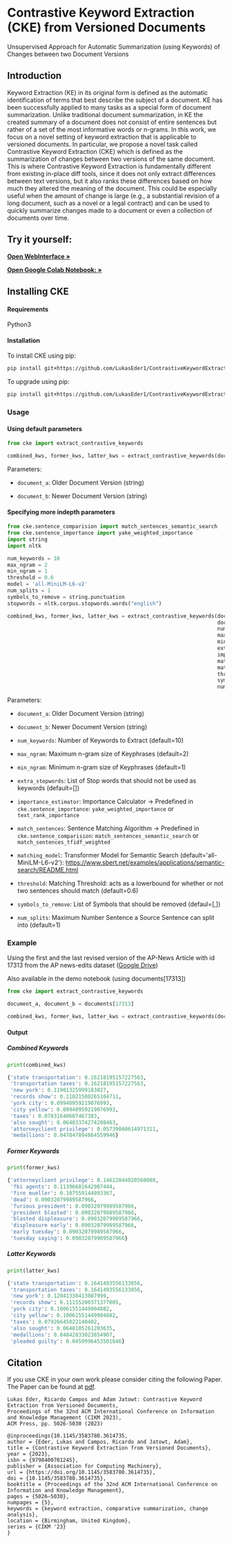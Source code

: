 # Contrastive Keyword Extraction (CKE) from Versioned Documents

Unsupervised Approach for Automatic Summarization (using Keywords) of Changes between two Document Versions 

## Introduction

Keyword Extraction (KE) in its original form is defined as the automatic identification of terms that best describe the subject of a
document. KE has been successfully applied to many tasks as a
special form of document summarization. Unlike traditional
document summarization, in KE the created summary of a document does not consist of entire sentences but rather of a set of the
most informative words or n-grams. In this work, we focus on a
novel setting of keyword extraction that is applicable to versioned
documents. In particular, we propose a novel task called Contrastive
Keyword Extraction (CKE) which is defined as the summarization of
changes between two versions of the same document. This is where
Contrastive Keyword Extraction is fundamentally different from existing in-place diff tools, since it does not only extract differences
between text versions, but it also ranks these differences based on
how much they altered the meaning of the document. This could
be especially useful when the amount of change is large (e.g., a
substantial revision of a long document, such as a novel or a legal
contract) and can be used to quickly summarize changes made to a
document or even a collection of documents over time.

## Try it yourself:
<a href="https://contrastive-keyword-extraction.streamlit.app"><strong>Open WebInterface »</strong></a>

<a href="https://colab.research.google.com/github/LukasEder1/ContrastiveKeywordExtraction/blob/main/demo/CKE-demo.ipynb"><strong>Open Google Colab Notebook: »</strong></a>



## Installing CKE

#### Requirements

Python3

#### Installation

To install CKE using pip:

``` bash
pip install git+https://github.com/LukasEder1/ContrastiveKeywordExtraction
```

To upgrade using pip:

``` bash
pip install git+https://github.com/LukasEder1/ContrastiveKeywordExtraction –-upgrade
```

### Usage 

#### Using default parameters

``` python
from cke import extract_contrastive_keywords

combined_kws, former_kws, latter_kws = extract_contrastive_keywords(document_a, document_b)
```

Parameters:

  * ``document_a``: Older Document Version (string)
  
  * ``document_b``: Newer Document Version (string)

#### Specifying more indepth parameters
```python
from cke.sentence_comparision import match_sentences_semantic_search
from cke.sentence_importance import yake_weighted_importance
import string
import nltk

num_keywords = 10
max_ngram = 2
min_ngram = 1
threshold = 0.6
model = 'all-MiniLM-L6-v2'
num_splits = 1
symbols_to_remove = string.punctuation
stopwords = nltk.corpus.stopwords.words("english")

combined_kws, former_kws, latter_kws = extract_contrastive_keywords(document_a,
                                                                    document_b,
                                                                    num_keywords
                                                                    max_ngram=max_ngram,
                                                                    min_ngram=min_ngram,
                                                                    extra_stopwords=stopwords,
                                                                    importance_estimator= yake_weighted_importance,
                                                                    match_sentences=match_sentences_semantic_search,
                                                                    matching_model=model,
                                                                    threshold=threshold,
                                                                    symbols_to_remove=string.punctuation,
                                                                    num_splits=num_splits)

```

Parameters:
* ``document_a``: Older Document Version (string)

* ``document_b``: Newer Document Version (string)

* ``num_keywords``: Number of Keywords to Extract (default=10)

* ``max_ngram``: Maximum n-gram size of Keyphrases (default=2)

* ``min_ngram``: Minimum n-gram size of Keyphrases (default=1)

* ``extra_stopwords``: List of Stop words that should not be used as keywords (default=[])

* ``importance_estimator``: Importance Calculator -> Predefined in ``cke.sentence_importance``: ``yake_weighted_importance`` or ``text_rank_importance``

* ``match_sentences``: Sentence Matching Algorithm -> Predefined in ``cke.sentence_comparision``: ``match_sentences_semantic_search`` or ``match_sentences_tfidf_weighted``

* ``matching_model``: Transformer Model for Semantic Search (default='all-MiniLM-L6-v2'): https://www.sbert.net/examples/applications/semantic-search/README.html

* ``threshold``:  Matching Threshold: acts as a lowerbound for whether or not two sentences should match (default=0.6)

* ``symbols_to_remove``: List of Symbols that should be removed (defaul=[,])

* ``num_splits``: Maximum Number Sentence a Source Sentence can split into (default=1)

### Example
Using the first and the last revised version of the AP-News Article with id 17313 from the AP news-edits dataset ([Google Drive](https://drive.google.com/drive/folders/17a5S3liA0C91XbgnMBUQBo-NVb22Z9xf?usp=sharing))

Also available in the demo notebook (using documents[17313])

```python
from cke import extract_contrastive_keywords

document_a, document_b = documents[17313]

combined_kws, former_kws, latter_kws = extract_contrastive_keywords(document_a, document_b, num_keywords=10, max_ngram=2)
```

#### Output

##### Combined Keywords
```python
print(combined_kws)
```

```python
{'state transportation': 0.16218195157227563,
 'transportation taxes': 0.16218195157227563,
 'new york': 0.11901325999183027,
 'records show': 0.11021500265104711,
 'york city': 0.09940959219076993,
 'city yellow': 0.09940959219076993,
 'taxes': 0.07831640607467383,
 'also sought': 0.06403374274208463,
 'attorneyclient privilege': 0.05739060614971311,
 'medallions': 0.047847894864559946}
```

##### Former Keywords
```python
print(former_kws)
```

```python
{'attorneyclient privilege': 0.14622844020560088,
 'fbi agents': 0.11396681642987444,
 'fire mueller': 0.107559144093367,
 'dead': 0.09032079989587966,
 'furious president': 0.09032079989587966,
 'president blasted': 0.09032079989587966,
 'blasted displeasure': 0.09032079989587966,
 'displeasure early': 0.09032079989587966,
 'early tuesday': 0.09032079989587966,
 'tuesday saying': 0.09032079989587966}
```

##### Latter Keywords
```python
print(latter_kws)
```

```python
{'state transportation': 0.1641493556133856,
 'transportation taxes': 0.1641493556133856,
 'new york': 0.12041330413087999,
 'records show': 0.11155200371377005,
 'york city': 0.10061551449904882,
 'city yellow': 0.10061551449904882,
 'taxes': 0.07926645022140402,
 'also sought': 0.0648105261203635,
 'medallions': 0.04842833023854907,
 'pleaded guilty': 0.0459996453501646}
```

## Citation
If you use CKE in your own work please consider citing the following Paper. The Paper can be found at [pdf](https://dl.acm.org/doi/10.1145/3583780.3614735).
```
Lukas Eder, Ricardo Campos and Adam Jatowt: Contrastive Keyword Extraction from Versioned Documents,
Proceedings of the 32nd ACM International Conference on Information and Knowledge Management (CIKM 2023),
ACM Press, pp. 5026-5030 (2023)
```

```
@inproceedings{10.1145/3583780.3614735,
author = {Eder, Lukas and Campos, Ricardo and Jatowt, Adam},
title = {Contrastive Keyword Extraction from Versioned Documents},
year = {2023},
isbn = {9798400701245},
publisher = {Association for Computing Machinery},
url = {https://doi.org/10.1145/3583780.3614735},
doi = {10.1145/3583780.3614735},
booktitle = {Proceedings of the 32nd ACM International Conference on Information and Knowledge Management},
pages = {5026–5030},
numpages = {5},
keywords = {keyword extraction, comparative summarization, change analysis},
location = {Birmingham, United Kingdom},
series = {CIKM '23}
}
```


